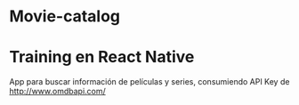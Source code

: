 # Movie-catalog

# Training en React Native
  
  App para buscar información de películas y series, consumiendo API Key de
 http://www.omdbapi.com/
